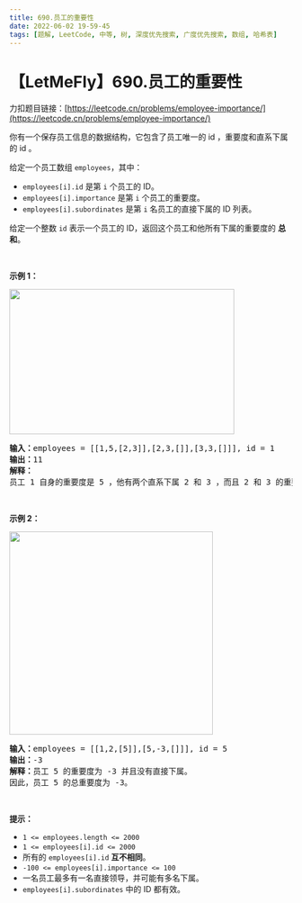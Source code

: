 ```yaml
---
title: 690.员工的重要性
date: 2022-06-02 19-59-45
tags: [题解, LeetCode, 中等, 树, 深度优先搜索, 广度优先搜索, 数组, 哈希表]
---
```


# 【LetMeFly】690.员工的重要性

力扣题目链接：[https://leetcode.cn/problems/employee-importance/](https://leetcode.cn/problems/employee-importance/)

<p>你有一个保存员工信息的数据结构，它包含了员工唯一的 id ，重要度和直系下属的 id 。</p>

<p>给定一个员工数组&nbsp;<code>employees</code>，其中：</p>

<ul>
	<li><code>employees[i].id</code> 是第&nbsp;<code>i</code>&nbsp;个员工的 ID。</li>
	<li><code>employees[i].importance</code>&nbsp;是第&nbsp;<code>i</code>&nbsp;个员工的重要度。</li>
	<li><code>employees[i].subordinates</code> 是第 <code>i</code> 名员工的直接下属的 ID 列表。</li>
</ul>

<p>给定一个整数&nbsp;<code>id</code>&nbsp;表示一个员工的 ID，返回这个员工和他所有下属的重要度的 <strong>总和</strong>。</p>

<p>&nbsp;</p>

<p><strong>示例 1：</strong></p>

<p><strong><img alt="" src="https://pic.leetcode.cn/1716170448-dKZffb-image.png" style="width: 400px; height: 258px;" /></strong></p>

<pre>
<strong>输入：</strong>employees = [[1,5,[2,3]],[2,3,[]],[3,3,[]]], id = 1
<strong>输出：</strong>11
<strong>解释：</strong>
员工 1 自身的重要度是 5 ，他有两个直系下属 2 和 3 ，而且 2 和 3 的重要度均为 3 。因此员工 1 的总重要度是 5 + 3 + 3 = 11 。
</pre>

<p>&nbsp;</p>

<p><strong>示例 2：</strong></p>

<p><strong><img alt="" src="https://pic.leetcode.cn/1716170929-dkWpra-image.png" style="width: 362px; height: 361px;" /></strong></p>

<pre>
<strong>输入：</strong>employees = [[1,2,[5]],[5,-3,[]]], id = 5
<strong>输出：</strong>-3
<strong>解释：</strong>员工 5 的重要度为 -3 并且没有直接下属。
因此，员工 5 的总重要度为 -3。
</pre>

<p>&nbsp;</p>

<p><strong>提示：</strong></p>

<ul>
	<li><code>1 &lt;= employees.length &lt;= 2000</code></li>
	<li><code>1 &lt;= employees[i].id &lt;= 2000</code></li>
	<li>所有的&nbsp;<code>employees[i].id</code>&nbsp;<strong>互不相同</strong>。</li>
	<li><code>-100 &lt;= employees[i].importance &lt;= 100</code></li>
	<li>一名员工最多有一名直接领导，并可能有多名下属。</li>
	<li><code>employees[i].subordinates</code>&nbsp;中的 ID 都有效。</li>
</ul>


    